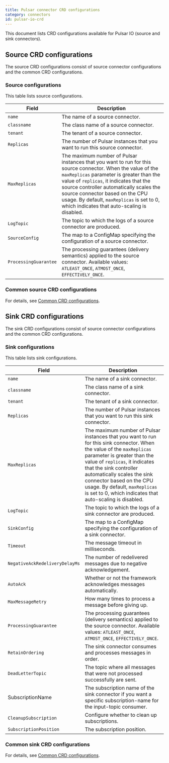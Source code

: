 ```yaml
---
title: Pulsar connector CRD configurations
category: connectors
id: pulsar-io-crd
---
```

This document lists CRD configurations available for Pulsar IO (source and sink connectors).

## Source CRD configurations

The source CRD configurations consist of source connector configurations and the common CRD configurations.

### Source configurations

This table lists source configurations.

| Field | Description |
| --- | --- |
| `name` | The name of a source connector. |  
| `classname` | The class name of a source connector. | 
| `tenant` | The tenant of a source connector. |  
| `Replicas`| The number of Pulsar instances that you want to run this source connector. |
| `MaxReplicas`| The maximum number of Pulsar instances that you want to run for this source connector. When the value of the `maxReplicas` parameter is greater than the value of `replicas`, it indicates that the source controller automatically scales the source connector based on the CPU usage. By default, `maxReplicas` is set to 0, which indicates that auto-scaling is disabled. |
| `LogTopic` | The topic to which the logs of a source connector are produced. |  
| `SourceConfig` | The map to a ConfigMap specifying the configuration of a source connector. |
| `ProcessingGuarantee` | The processing guarantees (delivery semantics) applied to the source connector. Available values: `ATLEAST_ONCE`, `ATMOST_ONCE`, `EFFECTIVELY_ONCE`.|

### Common source CRD configurations

For details, see [Common CRD configurations](/functions/function-crd.md#common-crd-configurations).

## Sink CRD configurations

The sink CRD configurations consist of source connector configurations and the common CRD configurations.

### Sink configurations

This table lists sink configurations.

| Field | Description |
| --- | --- |
| `name` | The name of a sink connector. |  
| `classname` | The class name of a sink connector. | 
| `tenant` | The tenant of a sink connector. |  
| `Replicas`| The number of Pulsar instances that you want to run this sink connector. |
| `MaxReplicas`| The maximum number of Pulsar instances that you want to run for this sink connector. When the value of the `maxReplicas` parameter is greater than the value of `replicas`, it indicates that the sink controller automatically scales the sink connector based on the CPU usage. By default, `maxReplicas` is set to 0, which indicates that auto-scaling is disabled. |
| `LogTopic` | The topic to which the logs of a sink connector are produced. |  
| `SinkConfig` | The map to a ConfigMap specifying the configuration of a sink connector. |
| `Timeout` | The message timeout in milliseconds. |
| `NegativeAckRedeliveryDelayMs`| 	The number of redelivered messages due to negative acknowledgement. |
| `AutoAck` | Whether or not the framework acknowledges messages automatically. |
| `MaxMessageRetry` | How many times to process a message before giving up. |  
| `ProcessingGuarantee` | The processing guarantees (delivery semantics) applied to the source connector. Available values: `ATLEAST_ONCE`, `ATMOST_ONCE`, `EFFECTIVELY_ONCE`.| 
| `RetainOrdering` | The sink connector consumes and processes messages in order. |  
| `DeadLetterTopic` | The topic where all messages that were not processed successfully are sent. | 
| SubscriptionName | The subscription name of the sink connector if you want a specific subscription-name for the input-topic consumer. |  
| `CleanupSubscription` | Configure whether to clean up subscriptions. |
| `SubscriptionPosition` | The subscription position. |

### Common sink CRD configurations

For details, see [Common CRD configurations](/functions/function-crd.md#common-crd-configurations).
